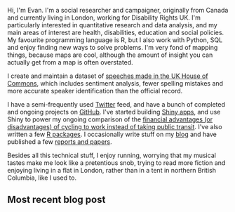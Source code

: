 
Hi, I'm Evan. I'm a social researcher and campaigner, originally from Canada and currently living in London, working for Disability Rights UK. I'm particularly interested in quantitative research and data analysis, and my main areas of interest are health, disabilities, education and social policies. My favourite programming language is R, but I also work with Python, SQL and enjoy finding new ways to solve problems. I'm very fond of mapping things, because maps are cool, although the amount of insight you can actually get from a map is often overstated.

I create and maintain a dataset of <a href="/projects/datasets/hansard-data">speeches made in the UK House of Commons</a>, which includes sentiment analysis, fewer spelling mistakes and more accurate speaker identification than the official record.

I have a semi-frequently used <a href="https://twitter.com/evanodell">Twitter</a> feed, and have a bunch of completed and ongoing projects on <a href="https://github.com/EvanOdell">GitHub</a>. I've started building <a href="/projects/#shiny-applications">Shiny apps</a>, and use Shiny to power my ongoing comparison of the <a href="/projects/cycling-vs-oyster">financial advantages (or disadvantages) of cycling to work instead of taking public transit</a>. I've also written a few <a href="http://docs.evanodell.com/hansard">R packages</a>. I occasionally write stuff on my <a href="/blog">blog</a> and have published a few <a href="/cv/#publications">reports and papers</a>.

Besides all this technical stuff, I enjoy running, worrying that my musical tastes make me look like a pretentious snob, trying to read more fiction and enjoying living in a flat in London, rather than in a tent in northern British Columbia, like I used to.


## Most recent blog post
